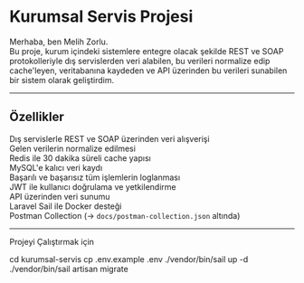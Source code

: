 # Kurumsal Servis Projesi

Merhaba, ben Melih Zorlu.  
Bu proje, kurum içindeki sistemlere entegre olacak şekilde REST ve SOAP protokolleriyle dış servislerden veri alabilen, bu verileri normalize edip cache'leyen, veritabanına kaydeden ve API üzerinden bu verileri sunabilen bir sistem olarak geliştirdim.


---

## Özellikler

Dış servislerle REST ve SOAP üzerinden veri alışverişi  
Gelen verilerin normalize edilmesi  
Redis ile 30 dakika süreli cache yapısı  
MySQL'e kalıcı veri kaydı  
Başarılı ve başarısız tüm işlemlerin loglanması  
JWT ile kullanıcı doğrulama ve yetkilendirme  
API üzerinden veri sunumu  
Laravel Sail ile Docker desteği  
Postman Collection (→ `docs/postman-collection.json` altında)

---

 Projeyi Çalıştırmak için

cd kurumsal-servis
cp .env.example .env
./vendor/bin/sail up -d
./vendor/bin/sail artisan migrate
